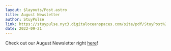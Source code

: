 ```yaml
---
layout: $layouts/Post.astro
title: August Newsletter
author: StuyPulse
link: https://stuypulse.nyc3.digitaloceanspaces.com/site/pdf/StuyPost%20August%202022.pdf
date: 2022-09-21
---
```


Check out our August Newsletter right [here](https://stuypulse.nyc3.digitaloceanspaces.com/site/pdf/StuyPost%20August%202022.pdf)!
